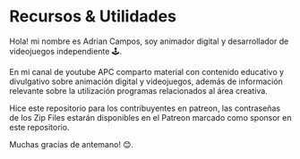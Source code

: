 # Recursos & Utilidades

Hola! mi nombre es Adrian Campos, soy animador digital y desarrollador de videojuegos independiente 🕹.

En mi canal de youtube APC comparto material con contenido educativo y divulgativo sobre animación digital y videojuegos, además de información relevante sobre la utilización programas relacionados al área creativa.

Hice este repositorio para los contribuyentes en patreon, las contraseñas de los Zip Files estarán disponibles en el Patreon marcado como sponsor en este repositorio. 

Muchas gracias de antemano! 😊.
